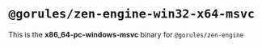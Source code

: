 # `@gorules/zen-engine-win32-x64-msvc`

This is the **x86_64-pc-windows-msvc** binary for `@gorules/zen-engine`
